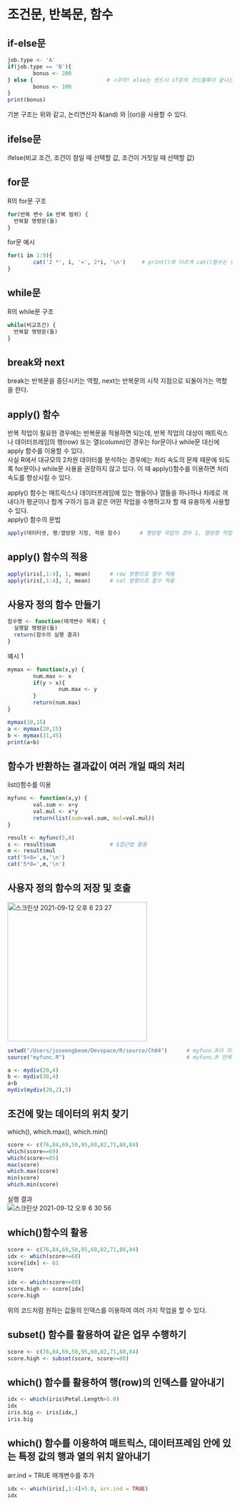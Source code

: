 # 조건문, 반복문, 함수
## if-else문
```R
job.type <- 'A'
if(job.type == 'B'){
        bonus <- 200
} else {                       # 🔥주의! else는 반드시 if문의 코드블록이 끝나는 부분에 있는 }와 같은 줄에 작성해야 한다.
        bonus <- 100
}
print(bonus)
```
기본 구조는 위와 같고, 논리연산자 &(and) 와 |(or)을 사용할 수 있다.  

## ifelse문
ifelse(비교 조건, 조건이 참일 때 선택할 값, 조건이 거짓일 때 선택할 값)  

## for문
R의 for문 구조
```R
for(반복 변수 in 반복 범위) {
  반복할 명령문(들)
}
```
for문 예시
```R
for(i in 1:9){
        cat('2 *', i, '=', 2*i, '\n')     # print()와 다르게 cat()함수는 한 줄에 여러 개의 값을 출력한다.    '\n'은 줄 바꿈 특수문자
}
```

## while문
R의 while문 구조
```R
while(비교조건) {
  반복할 명령문(들)
}
```

## break와 next
break는 반복문을 중단시키는 역할, next는 반복문의 시작 지점으로 되돌아가는 역할을 한다.  

## apply() 함수
반복 작업이 필요한 경우에는 반복문을 적용하면 되는데, 반복 작업의 대상이 매트릭스나 데이터프레임의 행(row) 또는 열(column)인 경우는 for문이나 while문 대신에 apply 함수를 이용할 수 있다.  
사실 R에서 대규모의 2차원 데이터를 분석하는 경우에는 처리 속도의 문제 때문에 되도록 for문이나 while문 사용을 권장하지 않고 있다. 이 때 apply()함수를 이용하면 처리 속도를 향상시킬 수 있다.  
  
apply() 함수는 매트릭스나 데이터프레임에 있는 행들이나 열들을 하나하나 차례로 꺼내다가 평균이나 합계 구하기 등과 같은 어떤 작업을 수행하고자 할 때 유용하게 사용할 수 있다.  
apply() 함수의 문법
```R
apply(데이터셋, 행/열방향 지정, 적용 함수)      # 행방향 작업의 경우 1, 열방향 작업의 경우 2를 지정
```

## apply() 함수의 적용
```R
apply(iris[,1:4], 1, mean)      # row 방향으로 함수 적용
apply(iris[,1:4], 2, mean)      # col 방향으로 함수 적용
```

## 사용자 정의 함수 만들기
```R
함수명 <- function(매개변수 목록) {
  실행할 명령문(들)
  return(함수의 실행 결과)
}
```
예시 1
```R
mymax <- function(x,y) {
        num.max <- x
        if(y > x){
                num.max <- y
        }
        return(num.max)
}

mymax(10,15)
a <- mymax(20,15)
b <- mymax(31,45)
print(a+b)
```
## 함수가 반환하는 결과값이 여러 개일 때의 처리
list()함수를 이용
```R
myfunc <- function(x,y) {
        val.sum <- x+y
        val.mul <- x*y
        return(list(sum=val.sum, mul=val.mul))
}

result <- myfunc(5,8)
s <- result$sum                 # $접근법 활용
m <- result$mul
cat('5+8=',s,'\n')
cat('5*8=',m,'\n')
```

## 사용자 정의 함수의 저장 및 호출
<img width="312" alt="스크린샷 2021-09-12 오후 6 23 27" src="https://user-images.githubusercontent.com/86886489/132982255-16c7a1e7-0fe3-48f4-98d3-007f69f5b127.png">  

```R
setwd("/Users/joseongbeom/Devspace/R/source/Ch04")      # myfunc.R이 저장된 폴더
source("myfunc.R")                                      # myfunc.R 안에 있는 함수 실행

a <- mydiv(20,4)
b <- mydiv(30,4)
a+b
mydiv(mydiv(20,2),5)
```

## 조건에 맞는 데이터의 위치 찾기
which(), which.max(), which.min()  
```R
score <- c(76,84,69,50,95,60,82,71,88,84)
which(score==69)
which(score>=85)
max(score)
which.max(score)
min(score)
which.min(score)
```
실행 결과  
![스크린샷 2021-09-12 오후 6 30 56](https://user-images.githubusercontent.com/86886489/132982519-0f1d4e11-879e-4eb7-abad-6fde9cef11bf.png)

## which()함수의 활용
```R
score <- c(76,84,69,50,95,60,82,71,88,84)
idx <- which(score<=60)
score[idx] <- 61
score

idx <- which(score>=80)
score.high <- score[idx]
score.high
```
위의 코드처럼 원하는 값들의 인덱스를 이용하여 여러 가지 작업을 할 수 있다.  

## subset() 함수를 활용하여 같은 업무 수행하기
```R
score <- c(76,84,69,50,95,60,82,71,88,84)
score.high <- subset(score, score>=80)
```

## which() 함수를 활용하여 행(row)의 인덱스를 알아내기
```R
idx <- which(iris$Petal.Length>5.0)
idx
iris.big <- iris[idx,]
iris.big
```

## which() 함수를 이용하여 매트릭스, 데이터프레임 안에 있는 특정 값의 행과 열의 위치 알아내기
arr.ind = TRUE 매개변수를 추가
```R
idx <- which(iris[,1:4]>5.0, arr.ind = TRUE)
idx
```
